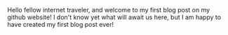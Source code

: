 Hello fellow internet traveler, and welcome to my first blog post on my github website!
I don't know yet what will await us here, but I am happy to have created my first blog post ever!
